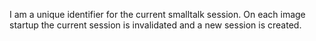 I am a unique identifier for the current smalltalk session.
On each image startup the current session is invalidated and a new session is created.
